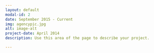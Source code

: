 ```yaml
---
layout: default
modal-id: 2
date: September 2015 - Current
img: agencypic.jpg
alt: image-alt
project-date: April 2014
description: Use this area of the page to describe your project.

---
```

